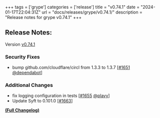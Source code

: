 +++
tags = ['grype']
categories = ['release']
title = "v0.74.1"
date = "2024-01-17T22:04:31Z"
url = "docs/releases/grype/v0.74.1/"
description = "Release notes for grype v0.74.1"
+++

## Release Notes:
Version [v0.74.1](https://github.com/anchore/grype/releases/tag/v0.74.1)

### Security Fixes

- bump github.com/cloudflare/circl from 1.3.3 to 1.3.7 [[#1651](https://github.com/anchore/grype/pull/1651) [@dependabot](https://github.com/dependabot)]

### Additional Changes

- fix logging configuration in tests [[#1655](https://github.com/anchore/grype/pull/1655) [@plavy](https://github.com/plavy)]
- Update Syft to 0.101.0 [[#1663](https://github.com/anchore/grype/pull/1663)]

**[(Full Changelog)](https://github.com/anchore/grype/compare/v0.74.0...v0.74.1)**
